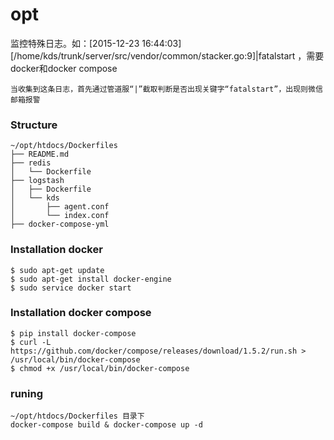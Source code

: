 # opt
监控特殊日志。如：[2015-12-23 16:44:03][/home/kds/trunk/server/src/vendor/common/stacker.go:9]|fatalstart ，需要docker和docker compose
```
当收集到这条日志，首先通过管道服“|”截取判断是否出现关键字“fatalstart”，出现则微信邮箱报警
```

### Structure
```
~/opt/htdocs/Dockerfiles
├── README.md
├── redis
│   └── Dockerfile
├── logstash
│   ├── Dockerfile
│   └── kds
│       ├── agent.conf
│       └── index.conf
├── docker-compose-yml

```         


### Installation docker
```
$ sudo apt-get update
$ sudo apt-get install docker-engine
$ sudo service docker start
```
### Installation docker compose
```
$ pip install docker-compose
$ curl -L https://github.com/docker/compose/releases/download/1.5.2/run.sh > /usr/local/bin/docker-compose
$ chmod +x /usr/local/bin/docker-compose
```
### runing
```
~/opt/htdocs/Dockerfiles 目录下
docker-compose build & docker-compose up -d 
```
